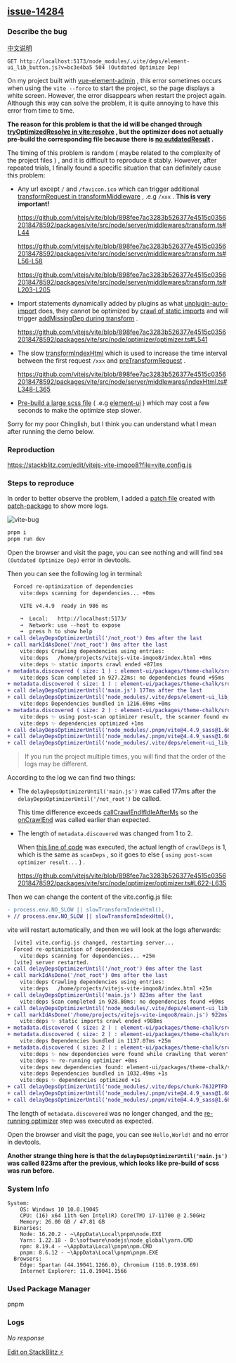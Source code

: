 ## [issue-14284](https://github.com/vitejs/vite/issues/14284)

### Describe the bug

[中文说明](https://github.com/anyesu/blog/issues/46)

```
GET http://localhost:5173/node_modules/.vite/deps/element-ui_lib_button.js?v=bc3e4ba5 504 (Outdated Optimize Dep)
```

On my project built with [vue-element-admin](https://github.com/PanJiaChen/vue-element-admin) , this error sometimes occurs when using the `vite --force` to start the project, so the page displays a white screen. However, the error disappears when restart the project again. Although this way can solve the problem, it is quite annoying to have this error from time to time.

**The reason for this problem is that the id will be changed through [tryOptimizedResolve in vite:resolve](https://github.com/vitejs/vite/blob/v4.4.9/packages/vite/src/node/plugins/resolve.ts#L337-L351) , but the optimizer does not actually pre-build the corresponding file because there is [no outdatedResult](https://github.com/vitejs/vite/blob/v4.4.9/packages/vite/src/node/optimizer/optimizer.ts#L651-L681) .**

The timing of this problem is random ( maybe related to the complexity of the project files ) , and it is difficult to reproduce it stably. However, after repeated trials, I finally found a specific situation that can definitely cause this problem:

- Any url except `/` and `/favicon.ico` which can trigger additional [transformRequest in transformMiddleware](https://github.com/vitejs/vite/blob/v4.4.9/packages/vite/src/node/server/middlewares/transform.ts#L203-L205) , .e.g `/xxx` . **This is very important!**

  https://github.com/vitejs/vite/blob/898fee7ac3283b526377e4515c03562018478592/packages/vite/src/node/server/middlewares/transform.ts#L44

  https://github.com/vitejs/vite/blob/898fee7ac3283b526377e4515c03562018478592/packages/vite/src/node/server/middlewares/transform.ts#L56-L58

  https://github.com/vitejs/vite/blob/898fee7ac3283b526377e4515c03562018478592/packages/vite/src/node/server/middlewares/transform.ts#L203-L205

- Import statements dynamically added by plugins as what [unplugin-auto-import](https://www.npmjs.com/package/unplugin-auto-import) does, they cannot be optimized by [crawl of static imports](https://github.com/vitejs/vite/blob/v4.4.9/packages/vite/src/node/optimizer/optimizer.ts#L197) and will trigger [addMissingDep during transform](https://github.com/vitejs/vite/blob/v4.4.9/packages/vite/src/node/optimizer/optimizer.ts#L541) .

  https://github.com/vitejs/vite/blob/898fee7ac3283b526377e4515c03562018478592/packages/vite/src/node/optimizer/optimizer.ts#L541

- The slow [transformIndexHtml](https://github.com/vitejs/vite/blob/v4.4.9/packages/vite/src/node/server/middlewares/indexHtml.ts#L62-L64) which is used to increase the time interval between the first request `/xxx` and [preTransformRequest](https://github.com/vitejs/vite/blob/v4.4.9/packages/vite/src/node/server/middlewares/indexHtml.ts#L348) .

  https://github.com/vitejs/vite/blob/898fee7ac3283b526377e4515c03562018478592/packages/vite/src/node/server/middlewares/indexHtml.ts#L348-L365

- [Pre-build a large scss file](https://github.com/vitejs/vite/issues/7719#issuecomment-1098683109) ( .e.g [element-ui](https://github.com/ElemeFE/element/blob/v2.15.14/packages/theme-chalk/src/index.scss) ) which may cost a few seconds to make the optimize step slower.

Sorry for my poor Chinglish, but I think you can understand what I mean after running the demo below.

### Reproduction

https://stackblitz.com/edit/vitejs-vite-imqoo8?file=vite.config.js

### Steps to reproduce

In order to better observe the problem, I added a [patch file](https://github.com/anyesu/vitejs-vite-imqoo8/blob/main/patches/vite%2B4.4.9.patch) created with [patch-package](https://www.npmjs.com/package/patch-package) to show more logs.

![vite-bug](https://github.com/vitejs/vite/assets/48339798/17e60cba-c505-4166-ac80-319d99abb61f)

```bash
pnpm i
pnpm run dev
```

Open the browser and visit the page, you can see nothing and will find `504 (Outdated Optimize Dep)` error in devtools.

Then you can see the following log in terminal:

```diff
  Forced re-optimization of dependencies
    vite:deps scanning for dependencies... +0ms

    VITE v4.4.9  ready in 986 ms

    ➜  Local:   http://localhost:5173/
    ➜  Network: use --host to expose
    ➜  press h to show help
+ call delayDepsOptimizerUntil('/not_root') 0ms after the last
+ call markIdAsDone('/not_root') 0ms after the last
    vite:deps Crawling dependencies using entries:
    vite:deps   /home/projects/vitejs-vite-imqoo8/index.html +0ms
    vite:deps ✨ static imports crawl ended +871ms
+ metadata.discovered ( size: 1 ) : element-ui/packages/theme-chalk/src/index.scss
    vite:deps Scan completed in 927.22ms: no dependencies found +95ms
+ metadata.discovered ( size: 1 ) : element-ui/packages/theme-chalk/src/index.scss
+ call delayDepsOptimizerUntil('main.js') 177ms after the last
+ call delayDepsOptimizerUntil('node_modules/.vite/deps/element-ui_lib_button.js?v=1d7c7005') 10ms after the last
    vite:deps Dependencies bundled in 1216.69ms +0ms
+ metadata.discovered ( size: 2 ) : element-ui/packages/theme-chalk/src/index.scss, element-ui/lib/button
    vite:deps ✨ using post-scan optimizer result, the scanner found every used dependency +1s
    vite:deps ✨ dependencies optimized +1ms
+ call delayDepsOptimizerUntil('node_modules/.pnpm/vite@4.4.9_sass@1.66.1/node_modules/vite/dist/client/client.mjs') 1175ms after the last
+ call delayDepsOptimizerUntil('node_modules/.pnpm/vite@4.4.9_sass@1.66.1/node_modules/vite/dist/client/env.mjs') 3ms after the last
+ call delayDepsOptimizerUntil('node_modules/.vite/deps/element-ui_lib_button.js?v=1d7c7005') 405ms after the last
```

> If you run the project multiple times, you will find that the order of the logs may be different.

According to the log we can find two things:

- The `delayDepsOptimizerUntil('main.js')` was called 177ms after the `delayDepsOptimizerUntil('/not_root')` be called.

  This time difference exceeds [callCrawlEndIfIdleAfterMs](https://github.com/vitejs/vite/blob/v4.4.9/packages/vite/src/node/optimizer/optimizer.ts#L718) so the [onCrawlEnd](https://github.com/vitejs/vite/blob/v4.4.9/packages/vite/src/node/optimizer/optimizer.ts#L612) was called earlier than expected.

- The length of `metadata.discovered` was changed from 1 to 2.

  When [this line of code](https://github.com/vitejs/vite/blob/v4.4.9/packages/vite/src/node/optimizer/optimizer.ts#L622) was executed, the actual length of `crawlDeps` is 1, which is the same as `scanDeps` , so it goes to else ( `using post-scan optimizer result...` ) .

  https://github.com/vitejs/vite/blob/898fee7ac3283b526377e4515c03562018478592/packages/vite/src/node/optimizer/optimizer.ts#L622-L635

Then we can change the content of the vite.config.js file:

```diff
- process.env.NO_SLOW || slowTransformIndexHtml(),
+ // process.env.NO_SLOW || slowTransformIndexHtml(),
```

vite will restart automatically, and then we will look at the logs afterwards:

```diff
  [vite] vite.config.js changed, restarting server...
  Forced re-optimization of dependencies
    vite:deps scanning for dependencies... +25m
  [vite] server restarted.
+ call delayDepsOptimizerUntil('/not_root') 0ms after the last
+ call markIdAsDone('/not_root') 0ms after the last
    vite:deps Crawling dependencies using entries:
    vite:deps   /home/projects/vitejs-vite-imqoo8/index.html +25m
+ call delayDepsOptimizerUntil('main.js') 823ms after the last
    vite:deps Scan completed in 928.80ms: no dependencies found +99ms
+ call delayDepsOptimizerUntil('node_modules/.vite/deps/element-ui_lib_button.js?v=e80a6e76') 100ms after the last
+ call markIdAsDone('/home/projects/vitejs-vite-imqoo8/main.js') 922ms after the last
    vite:deps ✨ static imports crawl ended +988ms
+ metadata.discovered ( size: 2 ) : element-ui/packages/theme-chalk/src/index.scss, element-ui/lib/button
+ metadata.discovered ( size: 2 ) : element-ui/packages/theme-chalk/src/index.scss, element-ui/lib/button
    vite:deps Dependencies bundled in 1137.07ms +25m
+ metadata.discovered ( size: 2 ) : element-ui/packages/theme-chalk/src/index.scss, element-ui/lib/button
    vite:deps ✨ new dependencies were found while crawling that weren't detected by the scanner +1s
    vite:deps ✨ re-running optimizer +0ms
    vite:deps new dependencies found: element-ui/packages/theme-chalk/src/index.scss, element-ui/lib/button +6ms
    vite:deps Dependencies bundled in 1032.49ms +1s
    vite:deps ✨ dependencies optimized +1s
+ call delayDepsOptimizerUntil('node_modules/.vite/deps/chunk-76J2PTFD.js?v=b0e72c20') 2196ms after the last
+ call delayDepsOptimizerUntil('node_modules/.pnpm/vite@4.4.9_sass@1.66.1/node_modules/vite/dist/client/client.mjs') 4394ms after the last
+ call delayDepsOptimizerUntil('node_modules/.pnpm/vite@4.4.9_sass@1.66.1/node_modules/vite/dist/client/env.mjs') 2ms after the last
```

The length of `metadata.discovered` was no longer changed, and the [re-running optimizer](https://github.com/vitejs/vite/blob/v4.4.9/packages/vite/src/node/optimizer/optimizer.ts#L671-L672) step was executed as expected.

Open the browser and visit the page, you can see `Hello,World!` and no error in devtools.

**Another strange thing here is that the `delayDepsOptimizerUntil('main.js')` was called 823ms after the previous, which looks like pre-build of scss was run before.**

### System Info

```shell
System:
    OS: Windows 10 10.0.19045
    CPU: (16) x64 11th Gen Intel(R) Core(TM) i7-11700 @ 2.50GHz
    Memory: 26.00 GB / 47.81 GB
  Binaries:
    Node: 16.20.2 - ~\AppData\Local\pnpm\node.EXE
    Yarn: 1.22.18 - D:\software\nodejs\node_global\yarn.CMD
    npm: 8.19.4 - ~\AppData\Local\pnpm\npm.CMD
    pnpm: 8.6.12 - ~\AppData\Local\pnpm\pnpm.EXE
  Browsers:
    Edge: Spartan (44.19041.1266.0), Chromium (116.0.1938.69)
    Internet Explorer: 11.0.19041.1566
```

### Used Package Manager

pnpm

### Logs

_No response_

[Edit on StackBlitz ⚡️](https://stackblitz.com/edit/vitejs-vite-imqoo8)
